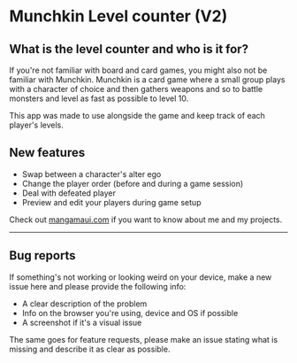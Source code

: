 # Munchkin Level counter (V2)

## What is the level counter and who is it for?
If you're not familiar with board and card games, you might also not be familiar with Munchkin. Munchkin is a card game where a small group plays with a character of choice and then gathers weapons and so to battle monsters and level as fast as possible to level 10.

This app was made to use alongside the game and keep track of each player's levels.

## New features

- Swap between a character's alter ego
- Change the player order (before and during a game session)
- Deal with defeated player
- Preview and edit your players during game setup


Check out [mangamaui.com](https://www.mangamaui.com) if you want to know about me and my projects.


---

## Bug reports

If something's not working or looking weird on your device, make a new issue here and please provide the following info:

- A clear description of the problem
- Info on the browser you're using, device and OS if possible
- A screenshot if it's a visual issue

The same goes for feature requests, please make an issue stating what is missing and describe it as clear as possible.
